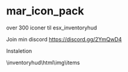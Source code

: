 # mar_icon_pack
over 300 iconer til esx_inventoryhud

Join min discord https://discord.gg/2YmQwD4

Instaletion

\inventoryhud\html\img\items
